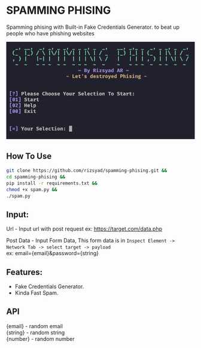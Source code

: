 # SPAMMING PHISING

Spamming phising with Built-in Fake Credentials Generator. to beat up people who have phishing websites

![Banner](banner.png)

## How To Use

```bash
git clone https://github.com/rizsyad/spamming-phising.git &&
cd spamming-phising &&
pip install -r requirements.txt &&
chmod +x spam.py &&
./spam.py
```

## Input:

Url - Input url with post request ex: https://target.com/data.php

Post Data - Input Form Data, This form data is in `Inspect Element -> Network Tab -> select target -> payload` <br />
ex: email={email}&password={string}

## Features:

- Fake Credentials Generator.
- Kinda Fast Spam.

## API

{email} - random email <br />
{string} - random string <br />
{number} - random number <br />

